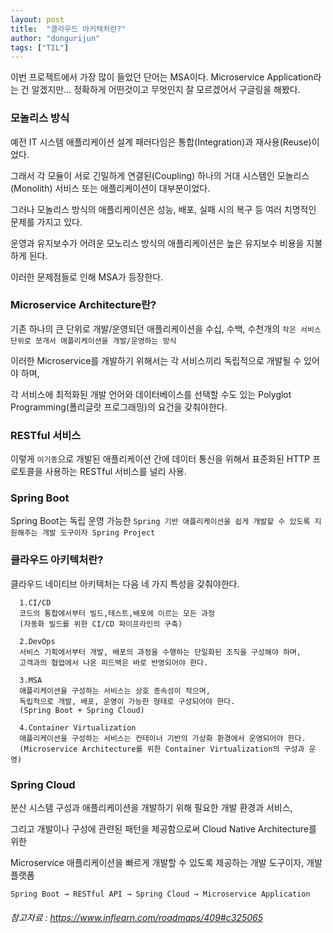 ```yaml
---
layout: post
title:  "클라우드 아키텍처란?"
author: "dongurijun"
tags: ["TIL"]
---
```


이번 프로젝트에서 가장 많이 들었던 단어는 MSA이다.
Microservice Application라는 건 알겠지만... 정확하게 어떤것이고 무엇인지 잘 모르겠어서 구글링을 해봤다. 

### 모놀리스 방식 

예전 IT 시스템 애플리케이션 설계 패러다임은 통합(Integration)과 재사용(Reuse)이었다.

그래서 각 모듈이 서로 긴밀하게 연결된(Coupling) 
하나의 거대 시스템인 모놀리스(Monolith) 서비스 또는 애플리케이션이 대부분이었다.

그러나 모놀리스 방식의 애플리케이션은 성능, 배포, 실패 시의 복구 등 여러 치명적인 문제를 가지고 있다.

운영과 유지보수가 어려운 모노리스 방식의 애플리케이션은 높은 유지보수 비용을 지불하게 된다. 

이러한 문제점들로 인해 MSA가 등장한다.

### Microservice Architecture란?

기존 하나의 큰 단위로 개발/운영되던 애플리케이션을 수십, 수백, 수천개의 `작은 서비스 단위로 쪼개서 애플리케이션을 개발/운영하는 방식` 

이러한 Microservice를 개발하기 위해서는 각 서비스끼리 독립적으로 개발될 수 있어야 하며, 

각 서비스에 최적화된 개발 언어와 데이터베이스를 선택할 수도 있는 Polyglot Programming(폴리글랏 프로그래밍)의 요건을 갖춰야한다.

### RESTful 서비스 

이렇게 `이기종`으로 개발된 애플리케이션 간에 데이터 통신을 위해서 표준화된 HTTP 프로토콜을 사용하는 RESTful 서비스를 널리 사용.

### Spring Boot

Spring Boot는 독립 운영 가능한 `Spring 기반 애플리케이션을 쉽게 개발할 수 있도록 지원해주는 개발 도구이자 Spring Project`

### 클라우드 아키텍처란?

클라우드 네이티브 아키텍처는 다음 네 가지 특성을 갖춰야한다.

      1.CI/CD
      코드의 통합에서부터 빌드,테스트,배포에 이르는 모든 과정
      (자동화 빌드를 위한 CI/CD 파이프라인의 구축)

      2.DevOps
      서비스 기획에서부터 개발, 배포의 과정을 수행하는 단일화된 조직을 구성해야 하며,
      고객과의 협업에서 나온 피드백은 바로 반영되어야 한다.

      3.MSA
      애플리케이션을 구성하는 서비스는 상호 종속성이 적으며,
      독립적으로 개발, 배포, 운영이 가능한 형태로 구성되어야 한다.
      (Spring Boot + Spring Cloud)

      4.Container Virtualization
      애플리케이션을 구성하는 서비스는 컨테이너 기반의 가상화 환경에서 운영되어야 한다.
      (Microservice Architecture를 위한 Container Virtualization의 구성과 운영)


### Spring Cloud

분산 시스템 구성과 애플리케이션을 개발하기 위해 필요한 개발 환경과 서비스,

그리고 개발이나 구성에 관련된 패턴을 제공함으로써 Cloud Native Architecture를 위한

Microservice 애플리케이션을 빠르게 개발할 수 있도록 제공하는 개발 도구이자, 개발 플랫폼


`Spring Boot → RESTful API → Spring Cloud → Microservice Application` 


###### 참고자료 : https://www.inflearn.com/roadmaps/409#c325065

 